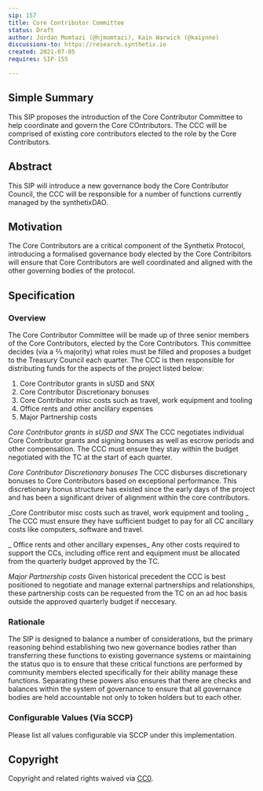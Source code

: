 ```yaml
---
sip: 157
title: Core Contributor Committee
status: Draft
author: Jordan Momtazi (@hjmomtazi), Kain Warwick (@kaiynne)
discussions-to: https://research.synthetix.io
created: 2021-07-05
requires: SIP-155

---
```


## Simple Summary
<!--"If you can't explain it simply, you don't understand it well enough." Simply describe the outcome the proposed changes intends to achieve. This should be non-technical and accessible to a casual community member.-->
This SIP proposes the introduction of the Core Contributor Committee to help coordinate and govern the Core COntributors. The CCC will be comprised of existing core contributors elected to the role by the Core Contributors.


## Abstract
<!--A short (~200 word) description of the proposed change, the abstract should clearly describe the proposed change. This is what *will* be done if the SIP is implemented, not *why* it should be done or *how* it will be done. If the SIP proposes deploying a new contract, write, "We propose to deploy a new contract that will do x".-->
This SIP will introduce a new governance body the Core Contributor Council, the CCC will be responsible for a number of functions currently managed by the synthetixDAO.


## Motivation
<!--This is the problem statement. This is the *why* of the SIP. It should clearly explain *why* the current state of the protocol is inadequate.  It is critical that you explain *why* the change is needed, if the SIP proposes changing how something is calculated, you must address *why* the current calculation is inaccurate or wrong. This is not the place to describe how the SIP will address the issue!-->
The Core Contributors are a critical component of the Synthetix Protocol, introducing a formalised governance body elected by the Core Contribitors will ensure that Core Contributors are well coordinated and aligned with the other governing bodies of the protocol.


## Specification
<!--The specification should describe the syntax and semantics of any new feature, there are five sections
1. Overview
2. Rationale
3. Technical Specification
4. Test Cases
5. Configurable Values
-->

### Overview
<!--This is a high-level overview of *how* the SIP will solve the problem. The overview should clearly describe how the new feature will be implemented.-->
The Core Contributor Committee will be made up of three senior members of the Core Contributors, elected by the Core Contributors. This committee decides (via a ⅔ majority) what roles must be filled and proposes a budget to the Treasury Council each quarter. The CCC is then responsible for distributing funds for the aspects of the project listed below:

1. Core Contributor grants in sUSD and SNX
2. Core Contributor Discretionary bonuses
3. Core Contributor misc costs such as travel, work equipment and tooling 
4. Office rents and other ancillary expenses
5. Major Partnership costs

_Core Contributor grants in sUSD and SNX_
The CCC negotiates individual Core Contributor grants and signing bonuses as well as escrow periods and other compensation. The CCC must ensure they stay within the budget negotiated with the TC at the start of each quarter.

_Core Contributor Discretionary bonuses_
The CCC disburses discretionary bonuses to Core Contributors based on exceptional performance. This discretionary bonus structure has existed since the early days of the project and has been a significant driver of alignment within the core contributors.

_Core Contributor misc costs such as travel, work equipment and tooling _
The CCC must ensure they have sufficient budget to pay for all CC ancillary costs like computers, software and travel.

_ Office rents and other ancillary expenses_
Any other costs required to support the CCs, including office rent and equipment must be allocated from the quarterly budget approved by the TC.

_Major Partnership costs_
Given historical precedent the CCC is best positioned to negotiate and manage external partnerships and relationships, these partnership costs can be requested from the TC on an ad hoc basis outside the approved quarterly budget if neccesary.


### Rationale
<!--This is where you explain the reasoning behind how you propose to solve the problem. Why did you propose to implement the change in this way, what were the considerations and trade-offs? The rationale fleshes out what motivated the design and why particular design decisions were made. It should describe alternate designs that were considered and related work. The rationale may also provide evidence of consensus within the community, and should discuss important objections or concerns raised during discussion.-->
The SIP is designed to balance a number of considerations, but the primary reasoning behind establishing two new governance bodies rather than transferring these functions to existing governance systems or maintaining the status quo is to ensure that these critical functions are performed by community members elected specifically for their ability manage these functions. Separating these powers also ensures that there are checks and balances within the system of governance to ensure that all governance bodies are held accountable not only to token holders but to each other.


### Configurable Values (Via SCCP)
<!--Please list all values configurable via SCCP under this implementation.-->
Please list all values configurable via SCCP under this implementation.

## Copyright
Copyright and related rights waived via [CC0](https://creativecommons.org/publicdomain/zero/1.0/).

